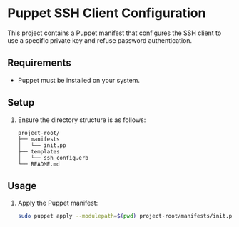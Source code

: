 # Puppet SSH Client Configuration

This project contains a Puppet manifest that configures the SSH client to use a specific private key and refuse password authentication.

## Requirements

- Puppet must be installed on your system.

## Setup

1. Ensure the directory structure is as follows:

    ```
    project-root/
    ├── manifests
    │   └── init.pp
    ├── templates
    │   └── ssh_config.erb
    └── README.md
    ```

## Usage

1. Apply the Puppet manifest:

    ```bash
    sudo puppet apply --modulepath=$(pwd) project-root/manifests/init.pp
    ```

